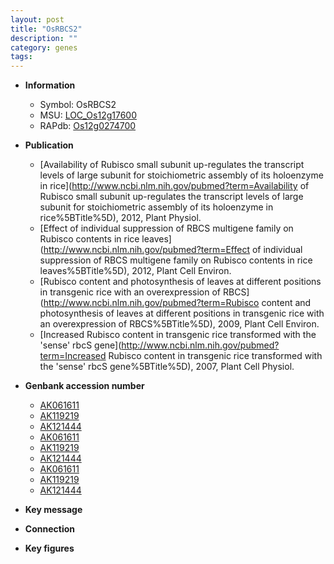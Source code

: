 ```yaml
---
layout: post
title: "OsRBCS2"
description: ""
category: genes
tags: 
---
```


* **Information**  
    + Symbol: OsRBCS2  
    + MSU: [LOC_Os12g17600](http://rice.plantbiology.msu.edu/cgi-bin/ORF_infopage.cgi?orf=LOC_Os12g17600)  
    + RAPdb: [Os12g0274700](http://rapdb.dna.affrc.go.jp/viewer/gbrowse_details/irgsp1?name=Os12g0274700)  

* **Publication**  
    + [Availability of Rubisco small subunit up-regulates the transcript levels of large subunit for stoichiometric assembly of its holoenzyme in rice](http://www.ncbi.nlm.nih.gov/pubmed?term=Availability of Rubisco small subunit up-regulates the transcript levels of large subunit for stoichiometric assembly of its holoenzyme in rice%5BTitle%5D), 2012, Plant Physiol.
    + [Effect of individual suppression of RBCS multigene family on Rubisco contents in rice leaves](http://www.ncbi.nlm.nih.gov/pubmed?term=Effect of individual suppression of RBCS multigene family on Rubisco contents in rice leaves%5BTitle%5D), 2012, Plant Cell Environ.
    + [Rubisco content and photosynthesis of leaves at different positions in transgenic rice with an overexpression of RBCS](http://www.ncbi.nlm.nih.gov/pubmed?term=Rubisco content and photosynthesis of leaves at different positions in transgenic rice with an overexpression of RBCS%5BTitle%5D), 2009, Plant Cell Environ.
    + [Increased Rubisco content in transgenic rice transformed with the 'sense' rbcS gene](http://www.ncbi.nlm.nih.gov/pubmed?term=Increased Rubisco content in transgenic rice transformed with the 'sense' rbcS gene%5BTitle%5D), 2007, Plant Cell Physiol.

* **Genbank accession number**  
    + [AK061611](http://www.ncbi.nlm.nih.gov/nuccore/AK061611)
    + [AK119219](http://www.ncbi.nlm.nih.gov/nuccore/AK119219)
    + [AK121444](http://www.ncbi.nlm.nih.gov/nuccore/AK121444)
    + [AK061611](http://www.ncbi.nlm.nih.gov/nuccore/AK061611)
    + [AK119219](http://www.ncbi.nlm.nih.gov/nuccore/AK119219)
    + [AK121444](http://www.ncbi.nlm.nih.gov/nuccore/AK121444)
    + [AK061611](http://www.ncbi.nlm.nih.gov/nuccore/AK061611)
    + [AK119219](http://www.ncbi.nlm.nih.gov/nuccore/AK119219)
    + [AK121444](http://www.ncbi.nlm.nih.gov/nuccore/AK121444)

* **Key message**  

* **Connection**  

* **Key figures**  


